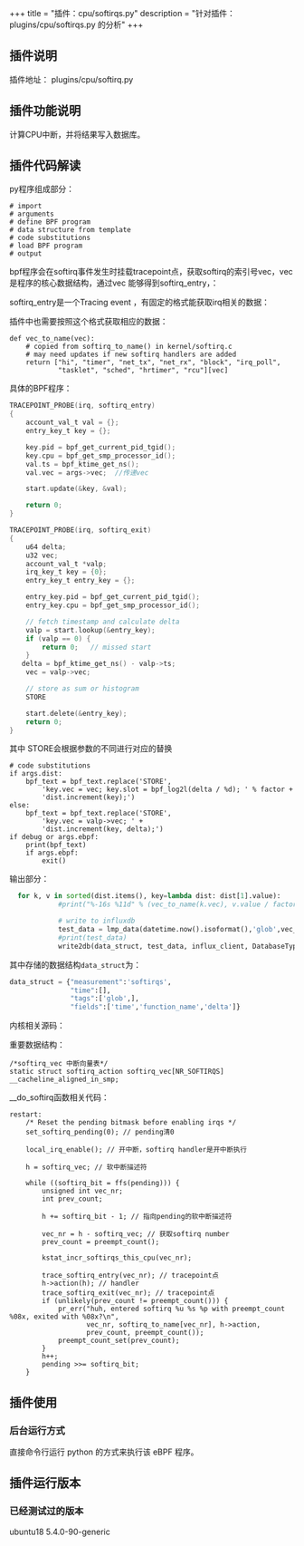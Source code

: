 +++
title = "插件：cpu/softirqs.py"
description = "针对插件：plugins/cpu/softirqs.py 的分析"
+++

## 插件说明

插件地址： plugins/cpu/softirq.py

## 插件功能说明

计算CPU中断，并将结果写入数据库。

## 插件代码解读

py程序组成部分：

```
# import     
# arguments
# define BPF program
# data structure from template
# code substitutions
# load BPF program
# output

```

bpf程序会在softirq事件发生时挂载tracepoint点，获取softirq的索引号vec，vec是程序的核心数据结构，通过vec 能够得到softirq_entry，：

softirq_entry是一个Tracing event ，有固定的格式能获取irq相关的数据：

插件中也需要按照这个格式获取相应的数据：

```
def vec_to_name(vec):
    # copied from softirq_to_name() in kernel/softirq.c
    # may need updates if new softirq handlers are added
    return ["hi", "timer", "net_tx", "net_rx", "block", "irq_poll",
            "tasklet", "sched", "hrtimer", "rcu"][vec]
```



具体的BPF程序：

```c
TRACEPOINT_PROBE(irq, softirq_entry)
{
    account_val_t val = {};
    entry_key_t key = {};

    key.pid = bpf_get_current_pid_tgid();
    key.cpu = bpf_get_smp_processor_id();
    val.ts = bpf_ktime_get_ns();
    val.vec = args->vec;  //传递vec

    start.update(&key, &val);

    return 0;
}

TRACEPOINT_PROBE(irq, softirq_exit)
{
    u64 delta;
    u32 vec;
    account_val_t *valp;
    irq_key_t key = {0};
    entry_key_t entry_key = {};

    entry_key.pid = bpf_get_current_pid_tgid();
    entry_key.cpu = bpf_get_smp_processor_id();

    // fetch timestamp and calculate delta
    valp = start.lookup(&entry_key);
    if (valp == 0) {
        return 0;   // missed start
    }
   delta = bpf_ktime_get_ns() - valp->ts;
    vec = valp->vec;

    // store as sum or histogram
    STORE

    start.delete(&entry_key);
    return 0;
}

```

其中  STORE会根据参数的不同进行对应的替换

```
# code substitutions
if args.dist:
    bpf_text = bpf_text.replace('STORE',
        'key.vec = vec; key.slot = bpf_log2l(delta / %d); ' % factor +
        'dist.increment(key);')
else:
    bpf_text = bpf_text.replace('STORE',
        'key.vec = valp->vec; ' +
        'dist.increment(key, delta);')
if debug or args.ebpf:
    print(bpf_text)
    if args.ebpf:
        exit()
```

输出部分：

```python
  for k, v in sorted(dist.items(), key=lambda dist: dist[1].value):
            #print("%-16s %11d" % (vec_to_name(k.vec), v.value / factor))

            # write to influxdb
            test_data = lmp_data(datetime.now().isoformat(),'glob',vec_to_name(k.vec), v.value / factor)
            #print(test_data)
            write2db(data_struct, test_data, influx_client, DatabaseType.INFLUXDB.value)

```

其中存储的数据结构`data_struct`为：

```python
data_struct = {"measurement":'softirqs',
               "time":[],
               "tags":['glob',],
               "fields":['time','function_name','delta']}
```

内核相关源码：

重要数据结构：

```
/*softirq_vec 中断向量表*/
static struct softirq_action softirq_vec[NR_SOFTIRQS] __cacheline_aligned_in_smp;
```

__do_softirq函数相关代码：

```
restart:
	/* Reset the pending bitmask before enabling irqs */
	set_softirq_pending(0); // pending清0

	local_irq_enable(); // 开中断，softirq handler是开中断执行

	h = softirq_vec; // 软中断描述符

	while ((softirq_bit = ffs(pending))) {
		unsigned int vec_nr;
		int prev_count;

		h += softirq_bit - 1; // 指向pending的软中断描述符

		vec_nr = h - softirq_vec; // 获取softirq number
		prev_count = preempt_count();

		kstat_incr_softirqs_this_cpu(vec_nr);

		trace_softirq_entry(vec_nr); // tracepoint点
		h->action(h); // handler
		trace_softirq_exit(vec_nr); // tracepoint点
		if (unlikely(prev_count != preempt_count())) {
			pr_err("huh, entered softirq %u %s %p with preempt_count %08x, exited with %08x?\n",
			       vec_nr, softirq_to_name[vec_nr], h->action,
			       prev_count, preempt_count());
			preempt_count_set(prev_count);
		}
		h++;
		pending >>= softirq_bit;
	}
```

## 插件使用

### 后台运行方式

直接命令行运行 python 的方式来执行该 eBPF 程序。


## 插件运行版本

### 已经测试过的版本

ubuntu18 5.4.0-90-generic

## 